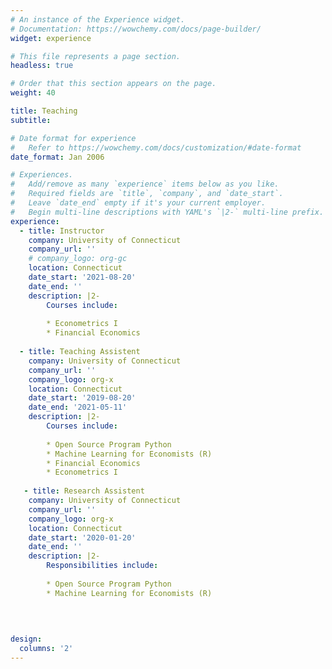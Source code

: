 ```yaml
---
# An instance of the Experience widget.
# Documentation: https://wowchemy.com/docs/page-builder/
widget: experience

# This file represents a page section.
headless: true

# Order that this section appears on the page.
weight: 40

title: Teaching
subtitle:

# Date format for experience
#   Refer to https://wowchemy.com/docs/customization/#date-format
date_format: Jan 2006

# Experiences.
#   Add/remove as many `experience` items below as you like.
#   Required fields are `title`, `company`, and `date_start`.
#   Leave `date_end` empty if it's your current employer.
#   Begin multi-line descriptions with YAML's `|2-` multi-line prefix.
experience:
  - title: Instructor
    company: University of Connecticut
    company_url: ''
    # company_logo: org-gc
    location: Connecticut 
    date_start: '2021-08-20'
    date_end: ''
    description: |2-
        Courses include:
        
        * Econometrics I
        * Financial Economics
        
  - title: Teaching Assistent
    company: University of Connecticut
    company_url: ''
    company_logo: org-x
    location: Connecticut
    date_start: '2019-08-20'
    date_end: '2021-05-11'
    description: |2-
        Courses include:
        
        * Open Source Program Python
        * Machine Learning for Economists (R)
        * Financial Economics
        * Econometrics I
   
   - title: Research Assistent
    company: University of Connecticut
    company_url: ''
    company_logo: org-x
    location: Connecticut
    date_start: '2020-01-20'
    date_end: ''
    description: |2-
        Responsibilities include: 
        
        * Open Source Program Python
        * Machine Learning for Economists (R)

        
        
    
design:
  columns: '2'
---
```

